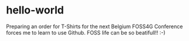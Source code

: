 # hello-world
Preparing an order for T-Shirts for the next Belgium FOSS4G Conference forces me to learn to use Github.
FOSS life can be so beatifull!! :-)
